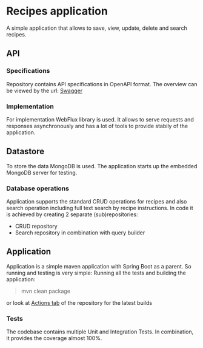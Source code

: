 # Recipes application

A simple application that allows to save, view, update, delete and search recipes.
## API

### Specifications
Repository contains API specifications in OpenAPI format.
The overview can be viewed by the url:
[Swagger](https://petstore.swagger.io/?url=https://raw.githubusercontent.com/santik/recipes-api/master/openapi/RecipesAPI.json)
### Implementation
For implementation WebFlux library is used. It allows to serve requests and responses asynchronously and has a lot of tools to provide stabily of the application.

## Datastore
To store the data MongoDB is used.
The application starts up the embedded MongoDB server for testing.

### Database operations
Application supports the standard CRUD operations for recipes and also search operation including full text search by recipe instructions.
In code it is achieved by creating 2 separate (sub)repositories:

- CRUD repository
- Search repository in combination with query builder

## Application
Application is a simple maven application with Spring Boot as a parent. So running and testing is very simple:
Running all the tests and building the application:
> mvn clean package

or look at [Actions tab](https://github.com/santik/recipes-api/actions) of the repository for the latest builds

### Tests
The codebase contains multiple Unit and Integration Tests.
In combination, it provides the coverage almost 100%.
